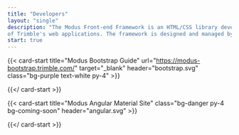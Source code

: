 ```yaml
---
title: "Developers"
layout: "single"
description: "The Modus Front-end Framework is an HTML/CSS library developed as a common, open source platform for all
of Trimble's web applications. The framework is designed and managed by the Trimble UX Council."
start: true
---
```


<div class="row">

{{< card-start title="Modus Bootstrap Guide" url="https://modus-bootstrap.trimble.com/" target="_blank" header="bootstrap.svg" class="bg-purple text-white py-4" >}}

{{</ card-start >}}

{{< card-start title="Modus Angular Material Site" class="bg-danger py-4 bg-coming-soon" header="angular.svg" >}}

{{</ card-start >}}

</div>
